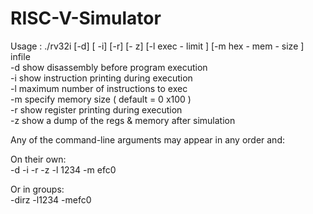 # RISC-V-Simulator

Usage : ./rv32i [-d] [ -i] [-r] [- z] [-l exec - limit ] [-m hex - mem - size ] infile  
-d show disassembly before program execution  
-i show instruction printing during execution  
-l maximum number of instructions to exec  
-m specify memory size ( default = 0 x100 )  
-r show register printing during execution  
-z show a dump of the regs & memory after simulation  

Any of the command-line arguments may appear in any order and:  
  
On their own:  
-d -i -r -z -l 1234 -m efc0  
  
Or in groups:  
-dirz -l1234 -mefc0  
